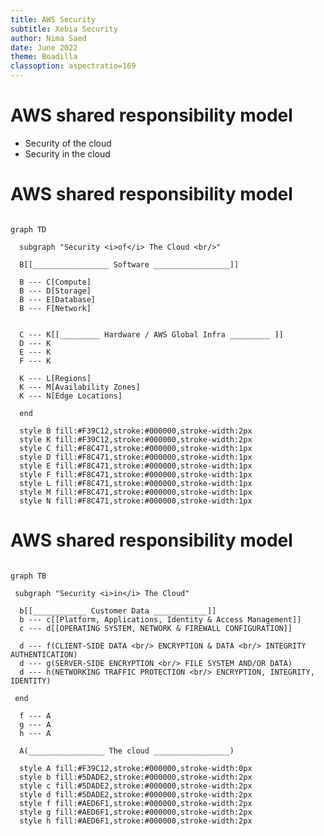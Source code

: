 ```yaml
---
title: AWS Security
subtitle: Xebia Security
author: Nima Saed
date: June 2022
theme: Boadilla
classoption: aspectratio=169
---
```



# AWS shared responsibility model

- Security of the cloud
- Security in the cloud

# AWS shared responsibility model


```mermaid

graph TD

  subgraph "Security <i>of</i> The Cloud <br/>"

  B[[_________________ Software _________________]]

  B --- C[Compute]
  B --- D[Storage]
  B --- E[Database]
  B --- F[Network]


  C --- K[[_________ Hardware / AWS Global Infra _________ ]]
  D --- K
  E --- K
  F --- K

  K --- L[Regions]
  K --- M[Availability Zones]
  K --- N[Edge Locations]

  end

  style B fill:#F39C12,stroke:#000000,stroke-width:2px
  style K fill:#F39C12,stroke:#000000,stroke-width:2px
  style C fill:#F8C471,stroke:#000000,stroke-width:1px
  style D fill:#F8C471,stroke:#000000,stroke-width:1px
  style E fill:#F8C471,stroke:#000000,stroke-width:1px
  style F fill:#F8C471,stroke:#000000,stroke-width:1px
  style L fill:#F8C471,stroke:#000000,stroke-width:1px
  style M fill:#F8C471,stroke:#000000,stroke-width:1px
  style N fill:#F8C471,stroke:#000000,stroke-width:1px

```

<!-- Presenter Note

This slide provides a high-level overview of the AWS shared responsibility model. AWS is responsible for protecting the global infrastructure that runs all of the services offered in the AWS Cloud. This infrastructure comprises the hardware, software, networking, and facilities that run AWS services.

-->

# AWS shared responsibility model

```mermaid

graph TB

 subgraph "Security <i>in</i> The Cloud"

  b[[____________ Customer Data ____________]]
  b --- c[[Platform, Applications, Identity & Access Management]]
  c --- d[[OPERATING SYSTEM, NETWORK & FIREWALL CONFIGURATION]]

  d --- f(CLIENT-SIDE DATA <br/> ENCRYPTION & DATA <br/> INTEGRITY AUTHENTICATION)
  d --- g(SERVER-SIDE ENCRYPTION <br/> FILE SYSTEM AND/OR DATA)
  d --- h(NETWORKING TRAFFIC PROTECTION <br/> ENCRYPTION, INTEGRITY, IDENTITY)

 end

  f --- A
  g --- A
  h --- A

  A(_________________ The cloud _________________)

  style A fill:#F39C12,stroke:#000000,stroke-width:0px
  style b fill:#5DADE2,stroke:#000000,stroke-width:2px
  style c fill:#5DADE2,stroke:#000000,stroke-width:2px
  style d fill:#5DADE2,stroke:#000000,stroke-width:2px
  style f fill:#AED6F1,stroke:#000000,stroke-width:2px
  style g fill:#AED6F1,stroke:#000000,stroke-width:2px
  style h fill:#AED6F1,stroke:#000000,stroke-width:2px

```

<!-- Presenter Note

As an AWS customer, you can securely provision virtual servers, storage, databases, and desktops in the AWS Cloud. In this process, you are responsible for securing your data, operating systems, networks, platforms, and other resources that you create in the AWS Cloud. You are responsible for protecting the confidentiality, integrity, and availability of your data in the cloud. You must also meet any specific business and/or compliance requirements for your workloads in the cloud. As previously mentioned, this course looks at how AWS deals with security OF the cloud and how you can take care of security IN the cloud.

For more information about the AWS shared responsibility model, see https://aws.amazon.com/compliance/shared-responsibility-model/.

-->
